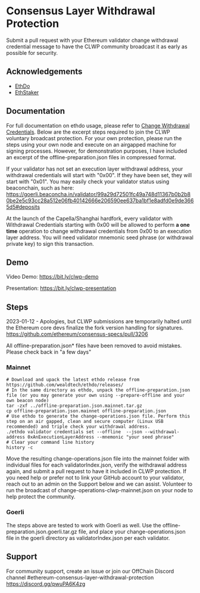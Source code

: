 
# Consensus Layer Withdrawal Protection

Submit a pull request with your Ethereum validator change withdrawal credential message to have the CLWP community broadcast it as early as possible for security.

## Acknowledgements

 - [EthDo](https://github.com/wealdtech/ethdo)
 - [EthStaker](https://ethstaker.cc/)

## Documentation

For full documentation on ethdo usage, please refer to [Change Withdrawal Credentials](https://github.com/wealdtech/ethdo/blob/master/docs/changingwithdrawalcredentials.md). Below are the excerpt steps required to join the CLWP voluntary broadcast protection. For your own protection, please run the steps using your own node and execute on an airgapped machine for signing processes. However, for demonstration purposes, I have included an excerpt of the offline-preparation.json files in compressed format.

If your validator has not set an execution layer withdrawal address, your withdrawal credentials will start with "0x00". If they have been set, they will start with "0x01". You may easily check your validator status using beaconchain, such as here:
https://goerli.beaconcha.in/validator/99a29d72501fc49a748d11367b0b2b80be2e5c93cc28a512e06fb40142666e206590ee637ba1bf1e8adfd0e9de3665d5#deposits

At the launch of the Capella/Shanghai hardfork, every validator with Withdrawal Credentials starting with 0x00 will be allowed to perform **a one time** operation to change withdrawal credentials from 0x00 to an execution layer address. You will need validator mnemonic seed phrase (or withdrawal private key) to sign this transaction.

## Demo

Video Demo: https://bit.ly/clwp-demo

Presentation: https://bit.ly/clwp-presentation

## Steps

2023-01-12 - Apologies, but CLWP submissions are temporarily halted until the Ethereum core devs finalize the fork version handling for signatures. https://github.com/ethereum/consensus-specs/pull/3206

All offline-preparation.json* files have been removed to avoid mistakes. Please check back in "a few days"

### Mainnet

```
# Download and upack the latest ethdo release from https://github.com/wealdtech/ethdo/releases/
# In the same directory as ethdo, unpack the offline-preparation.json file (or you may generate your own using --prepare-offline and your own beacon node)
tar -zxf ../offline-preparation.json.mainnet.tar.gz
cp offline-preparation.json.mainnet offline-preparation.json
# Use ethdo to generate the change-operations.json file. Perform this step on an air gapped, clean and secure computer (Linux USB recommended) and triple check your withdrawal address.
./ethdo validator credentials set --offline  --json --withdrawal-address 0xAnExecutionLayerAddress --mnemonic "your seed phrase"
# Clear your command line history
history -c 
```

Move the resulting change-operations.json file into the mainnet folder with individual files for each validatorIndex.json, verify the withdrawal address again, and submit a pull request to have it included in CLWP protection. If you need help or prefer not to link your GitHub account to your validator, reach out to an admin on the Support below and we can assist. 
Volunteer to run the broadcast of change-operations-clwp-mainnet.json on your node to help protect the community.  

### Goerli

The steps above are tested to work with Goerli as well. Use the offline-preparation.json.goerli.tar.gz file, and place your change-operations.json file in the goerli directory as validatorIndex.json per each validator. 


## Support

For community support, create an issue or join our OffChain Discord channel #ethereum-consensus-layer-withdrawal-protection https://discord.gg/pwuPA6K4zg


